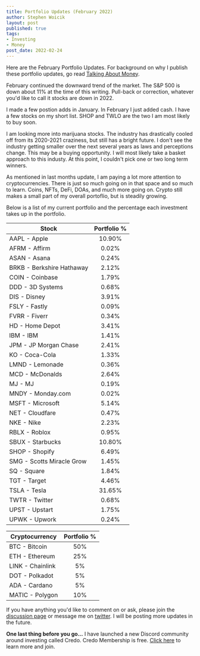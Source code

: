 ```yaml
---
title: Portfolio Updates (February 2022)
author: Stephen Woicik
layout: post
published: true
tags:
- Investing
- Money
post_date: 2022-02-24
---
```

Here are the February Portfolio Updates. For background on why I publish these portfolio updates, go read [Talking About Money](https://swoicik.com/2020/talk-about-money).

February continued the downward trend of the market. The S&P 500 is down about 11% at the time of this writing. Pull-back or correction, whatever you'd like to call it stocks are down in 2022. 

I made a few postion adds in January. In February I just added cash. I have a few stocks on my short list. SHOP and TWLO are the two I am most likely to buy soon. 

I am looking more into marijuana stocks. The industry has drastically cooled off from its 2020-2021 craziness, but still has a bright future. I don't see the industry getting smaller over the next several years as laws and perceptions change. This may be a buying opportunity. I will most likely take a basket approach to this industy. At this point, I couldn't pick one or two long term winners. 

As mentioned in last months update, I am paying a lot more attention to cryptocurrencies. There is just so much going on in that space and so much to learn. Coins, NFTs, DeFi, DOAs, and much more going on. Crypto still makes a small part of my overall portoflio, but is steadily growing. 

Below is a list of my current portfolio and the percentage each investment takes up in the portfolio.

| Stock                       | Portfolio % |
| ---                         | :---:       |
| AAPL - Apple                | 10.90%      |
| AFRM - Affirm               | 0.02%       |
| ASAN - Asana                | 0.24%       |
| BRKB - Berkshire Hathaway   | 2.12%       |
| COIN - Coinbase             | 1.79%       |
| DDD - 3D Systems            | 0.68%       |
| DIS - Disney                | 3.91%       |
| FSLY - Fastly               | 0.09%       |
| FVRR - Fiverr               | 0.34%       |
| HD - Home Depot             | 3.41%       |
| IBM - IBM                   | 1.41%       |
| JPM - JP Morgan Chase       | 2.41%       |
| KO - Coca-Cola              | 1.33%       |
| LMND - Lemonade             | 0.36%       |
| MCD - McDonalds             | 2.64%       |
| MJ - MJ                     | 0.19%       |
| MNDY - Monday.com           | 0.02%       |
| MSFT - Microsoft            | 5.14%       |
| NET - Cloudfare             | 0.47%       |
| NKE - Nike                  | 2.23%       |
| RBLX - Roblox               | 0.95%       |
| SBUX - Starbucks            | 10.80%      |
| SHOP - Shopify              | 6.49%       |
| SMG - Scotts Miracle Grow   | 1.45%       |
| SQ - Square                 | 1.84%       |
| TGT - Target                | 4.46%       |
| TSLA - Tesla                | 31.65%      |
| TWTR - Twitter              | 0.68%       |
| UPST - Upstart              | 1.75%       |
| UPWK - Upwork               | 0.24%       |


| Cryptocurrency              | Portfolio % |
| ---                         | :---:       |
| BTC - Bitcoin               | 50%         |
| ETH - Ethereum              | 25%         |
| LINK - Chainlink            | 5%          |
| DOT - Polkadot              | 5%          |
| ADA - Cardano               | 5%          |
| MATIC - Polygon             | 10%         |

If you have anything you'd like to comment on or ask, please join the [discussion page](https://github.com/swoicik/swoicik.github.io/discussions/25) or message me on [twitter](https://twitter.com/swoicik). I will be posting more updates in the future. 

**One last thing before you go...** I have launched a new Discord community around investing called Credo. Credo Membership is free. [Click here](https://investwithcredo.com/) to learn more and join. 
